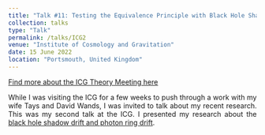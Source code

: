 ```yaml
---
title: "Talk #11: Testing the Equivalence Principle with Black Hole Shadows and Photon Rings"
collection: talks
type: "Talk"
permalink: /talks/ICG2
venue: "Institute of Cosmology and Gravitation"
date: 15 June 2022
location: "Portsmouth, United Kingdom"
---
```


<style>
body {
text-align: justify}
</style>

[Find more about the ICG Theory Meeting here](https://www.icg.port.ac.uk/theoretical-cosmology/) 

While I was visiting the ICG for a few weeks to push through a work with my wife Tays and David Wands, I was invited to talk about my recent research. This was my second talk at the ICG. I presented my research about the [black hole shadow drift and photon ring drift](/publications/BHDrifts). 


